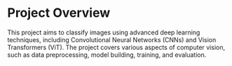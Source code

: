 # Project Overview
This project aims to classify images using advanced deep learning techniques, including Convolutional Neural Networks (CNNs) and Vision Transformers (ViT). The project covers various aspects of computer vision, such as data preprocessing, model building, training, and evaluation.
